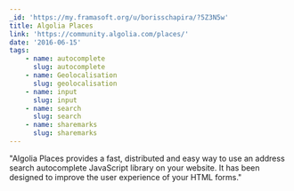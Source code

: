 ```yaml
---
_id: 'https://my.framasoft.org/u/borisschapira/?5Z3N5w'
title: Algolia Places
link: 'https://community.algolia.com/places/'
date: '2016-06-15'
tags:
    - name: autocomplete
      slug: autocomplete
    - name: Geolocalisation
      slug: geolocalisation
    - name: input
      slug: input
    - name: search
      slug: search
    - name: sharemarks
      slug: sharemarks
---
```


<div class="markdown"><p>&quot;Algolia Places provides a fast, distributed and easy way to use an address search autocomplete JavaScript library on your website. It has been designed to improve the user experience of your HTML forms.&quot;
</p></div>
